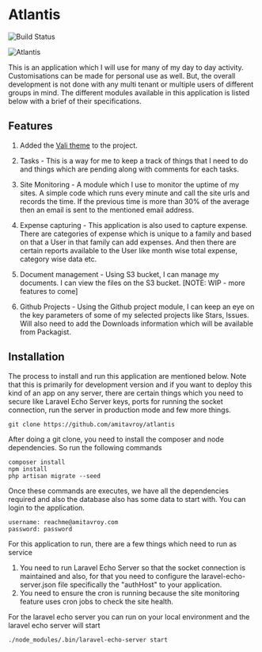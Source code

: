 # Atlantis

![Build Status](https://img.shields.io/travis/amitavroy/atlantis.svg)

![Atlantis](https://d15dxe0kapai5v.cloudfront.net/misc/primt_03.jpg)

This is an application which I will use for many of my day to day activity. Customisations can be made for personal use as well. But, the overall development is not done with any multi tenant or multiple users of different groups in mind. The different modules available in this application is listed below with a brief of their specifications.

## Features
1. Added the [Vali theme](https://pratikborsadiya.in/vali-admin/) to the project.

2. Tasks - This is a way for me to keep a track of things that I need to do and things which are pending along with comments for each tasks.

3. Site Monitoring - A module which I use to monitor the uptime of my sites. A simple code which runs every minute and call the site urls and records the time. If the previous time is more than 30% of the average then an email is sent to the mentioned email address.

4. Expense capturing - This application is also used to capture expense. There are categories of expense which is unique to a family and based on that a User in that family can add expenses. And then there are certain reports available to the User like month wise total expense, category wise data etc.

5. Document management - Using S3 bucket, I can manage my documents. I can view the files on the S3 bucket. [NOTE: WIP - more features to come]

6. Github Projects - Using the Github project module, I can keep an eye on the key parameters of some of my selected projects like Stars, Issues. Will also need to add the Downloads information which will be available from Packagist.

## Installation
The process to install and run this application are mentioned below. Note that this is primarily for development version and if you want to deploy this kind of an app on any server, there are certain things which you need to secure like Laravel Echo Server keys, ports for running the socket connection, run the server in production mode and few more things.

```
git clone https://github.com/amitavroy/atlantis
```

After doing a git clone, you need to install the composer and node dependencies. So run the following commands

```
composer install
npm install
php artisan migrate --seed
```

Once these commands are executes, we have all the dependencies required and also the database also has some data to start with. You can login to the application.

```
username: reachme@amitavroy.com
password: password
```

For this application to run, there are a few things which need to run as service 
1. You need to run Laravel Echo Server so that the socket connection is maintained and also, for that you need to configure the laravel-echo-server.json file specifically the "authHost" to your application.
2. You need to ensure the cron is running because the site monitoring feature uses cron jobs to check the site health.

For the laravel echo server you can run on your local environment and the laravel echo server will start
```
./node_modules/.bin/laravel-echo-server start
```
